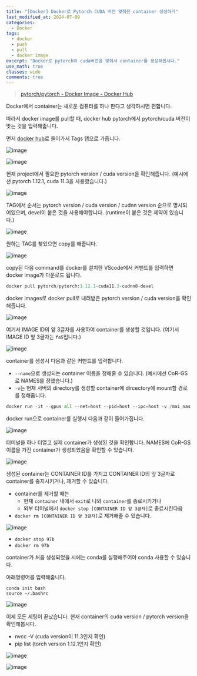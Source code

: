 ```yaml
---
title: "[Docker] Docker로 Pytorch CUDA 버전 맞춰진 container 생성하기"
last_modified_at: 2024-07-09
categories:
  - Docker
tags:
  - docker
  - push
  - pull
  - docker image
excerpt: "Docker로 pytorch와 cuda버전을 맞춰서 container를 생성해봅시다."
use_math: true
classes: wide
comments: true
---
```


> [pytorch/pytorch - Docker Image - Docker Hub](https://hub.docker.com/r/pytorch/pytorch)

Docker에서 container는 새로운 컴퓨터를 하나 판다고 생각하시면 편합니다.

따라서 docker image를 pull할 때, docker hub pytorch에서 pytorch/cuda 버전이 맞는 것을 입력해줍니다.

먼저 [docker hub](https://hub.docker.com/r/pytorch/pytorch)로 들어가서 Tags 탭으로 가줍니다.

![image](https://github.com/user-attachments/assets/7be81276-aed4-4cd3-8647-0bad90ada094)

![image](https://github.com/user-attachments/assets/695e43a7-15f2-4c4e-8359-20c2fca7af15)

현재 project에서 필요한 pytorch version / cuda version을 확인해줍니다. (예시에선 pytorch 1.12.1, cuda 11.3을 사용했습니다.)

![image](https://github.com/user-attachments/assets/4141c5cf-db58-40b3-b70e-a45a56318f1e)

TAG에서 순서는 pytorch version / cuda version / cudnn version 순으로 명시되어있으며, devel이 붙은 것을 사용해야합니다. (runtime이 붙은 것은 제약이 있습니다.)

![image](https://github.com/user-attachments/assets/184d3436-7a3b-47fb-a653-3ba3c980cc3f)

원하는 TAG를 찾았으면 copy를 해줍니다.

![image](https://github.com/user-attachments/assets/ae3abf89-2dab-463e-b963-dbad274e7805)

copy된 다음 command를 docker를 설치한 VScode에서 커맨드를 입력하면 docker image가 다운로드 됩니다.

```python
docker pull pytorch/pytorch:1.12.1-cuda11.3-cudnn8-devel
```

docker images로 docker pull로 내려받은 pytorch version / cuda version을 확인해줍니다.

![image](https://github.com/user-attachments/assets/569c62e2-2b3f-4171-8852-570f09517e14)

여기서 IMAGE ID의 앞 3글자를 사용하여 container를 생성할 것입니다. (여기서 IMAGE ID 앞 3글자는 `fa5`입니다.)

![image](https://github.com/user-attachments/assets/f5016b9a-c4fa-4cf4-acf6-3b16b3c308ee)

container를 생성시 다음과 같은 커맨드를 입력합니다. 

- `--name`으로 생성되는 container 이름을 정해줄 수 있습니다. (예시에선 CoR-GS로 NAMES를 정했습니다.)
- `-v`는 현재 서버의 directory를 생성할 container에 dircectory에 mount할 경로를 정해줍니다.

```python
docker run -it --gpus all --net=host --pid=host --ipc=host -v /mai_nas:/mai_nas --name CoR-GS fa5 /bin/bash
```

docker run으로 container를 실행시 다음과 같이 들어가집니다.

![image](https://github.com/user-attachments/assets/4033a939-8bdf-4a23-92fc-36dc58bbd705)

터미널을 하나 더열고 실제 container가 생성된 것을 확인합니다. NAMES에 CoR-GS 이름을 가진 container가 생성되었음을 확인할 수 있습니다.

![image](https://github.com/user-attachments/assets/671cd559-2879-463a-b868-9f69b1e10d68)

생성된 container는 CONTAINER ID를 가지고 CONTAINER ID의 앞 3글자로 container를 중지시키거나, 제거할 수 있습니다.

- container를 제거할 때는
  - 현재 `container` 내에서 `exit`로 나와 `container`를 종료시키거나
  - 외부 터미널에서 `docker stop [CONTAINER ID 앞 3글자]`로 종료시킨다음
- `docker rm [CONTAINER ID 앞 3글자]`로 제거해줄 수 있습니다.

![image](https://github.com/user-attachments/assets/827e24cd-c32a-4d35-bdd3-b3f7a0444a44)

- `docker stop 97b`
- `docker rm 97b`

container가 처음 생성되었을 시에는 conda를 실행해주어야 conda 사용할 수 있습니다.

아래명령어를 입력해줍니다.

```terminal
conda init bash
source ~/.bashrc
```  

![image](https://github.com/user-attachments/assets/ad79305d-93b3-47c5-ab2b-4c3e3e31bb16)

이제 모든 세팅이 끝났습니다. 현재 container의 cuda version / pytorch version을 확인해봅시다.

- nvcc -V (cuda version이 11.3인지 확인)
- pip list (torch version 1.12.1인지 확인)

![image](https://github.com/user-attachments/assets/410a457b-4a19-4ca4-8c3b-30af4f7cea57)

![image](https://github.com/user-attachments/assets/d3e42c35-9836-496d-a0d6-a0921338bbbd)




